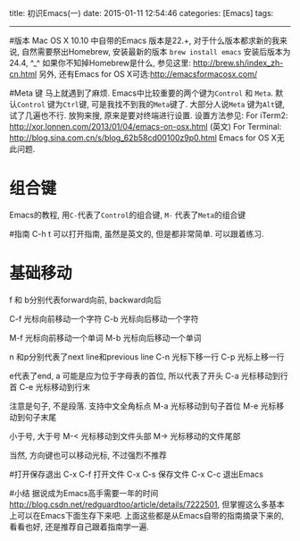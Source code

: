 title: 初识Emacs(一)
date: 2015-01-11 12:54:46
categories: [Emacs]
tags:

---

#版本
Mac OS X 10.10 中自带的Emacs 版本是22.+,  对于什么版本都求新的我来说, 自然需要祭出Homebrew, 安装最新的版本
`brew install emacs`
安装后版本为24.4, ^_^
如果你不知掉Homebrew是什么, 参见这里: http://brew.sh/index_zh-cn.html
另外, 还有Emacs for OS X可选:http://emacsformacosx.com/

<!--more-->

#Meta 键
马上就遇到了麻烦.
Emacs中比较重要的两个键为`Control` 和 `Meta`. 默认`Control` 键为`Ctrl`键, 可是我找不到我的`Meta`键了. 大部分人说`Meta` 键为`Alt`键, 试了几遍也不行. 放狗来搜, 原来是要对终端进行设置.
设置方法参见:
For iTerm2: http://xor.lonnen.com/2013/01/04/emacs-on-osx.html (英文)
For Terminal: http://blog.sina.com.cn/s/blog_62b58cd00100z9p0.html
Emacs for OS X无此问题.

# 组合键
Emacs的教程, 用`C-`代表了`Control`的组合键, `M-` 代表了`Meta`的组合键

#指南
C-h t 可以打开指南, 虽然是英文的, 但是都非常简单. 可以跟着练习.

# 基础移动
f 和 b分别代表forward向前, backward向后

C-f 光标向前移动一个字符
C-b 光标向后移动一个字符

M-f 光标向前移动一个单词
M-b 光标向后移动一个单词

n 和p分别代表了next line和previous line
C-n 光标下移一行
C-p 光标上移一行

e代表了end, a 可能是应为位于字母表的首位, 所以代表了开头
C-a 光标移动到行首
C-e 光标移动到行末

注意是句子, 不是段落. 支持中文全角标点
M-a 光标移动到句子首位
M-e  光标移动到句子末尾

小于号, 大于号
M-< 光标移动到文件头部
M-> 光标移动的文件尾部

当然, 方向键也可以移动光标, 不过强烈不推荐

#打开保存退出
C-x C-f 打开文件
C-x C-s 保存文件
C-x C-c 退出Emacs

#小结
据说成为Emacs高手需要一年的时间
http://blog.csdn.net/redguardtoo/article/details/7222501,
但掌握这么多基本上可以在Emacs下面生存下来吧.
上面这些都是从Emacs自带的指南摘录下来的, 看看也好, 还是推荐自己跟着指南学一遍.


